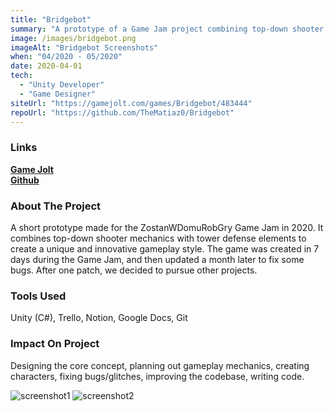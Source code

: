 ```yaml
---
title: "Bridgebot"
summary: "A prototype of a Game Jam project combining top-down shooter mechanics with tower defense elements."
image: /images/bridgebot.png
imageAlt: "Bridgebot Screenshots"
when: "04/2020 - 05/2020"
date: 2020-04-01
tech:
  - "Unity Developer"
  - "Game Designer"
siteUrl: "https://gamejolt.com/games/Bridgebot/483444"
repoUrl: "https://github.com/TheMatiaz0/Bridgebot"
---
```


### Links

**[Game Jolt](https://gamejolt.com/games/Bridgebot/483444)**  
**[Github](https://github.com/TheMatiaz0/Bridgebot)**

### About The Project

A short prototype made for the ZostanWDomuRobGry Game Jam in 2020. It combines top-down shooter mechanics with tower defense elements to create a unique and innovative gameplay style. The game was created in 7 days during the Game Jam, and then updated a month later to fix some bugs. After one patch, we decided to pursue other projects.

### Tools Used

Unity (C#), Trello, Notion, Google Docs, Git

### Impact On Project

Designing the core concept, planning out gameplay mechanics, creating characters, fixing bugs/glitches, improving the codebase, writing code.

![screenshot1](https://img.itch.zone/aW1hZ2UvNjA0ODczLzM2MzI1NzEucG5n/original/r0MOl9.png)
![screenshot2](https://img.itch.zone/aW1hZ2UvNjA0ODczLzM2MzI1NjkucG5n/original/KyUUPS.png)